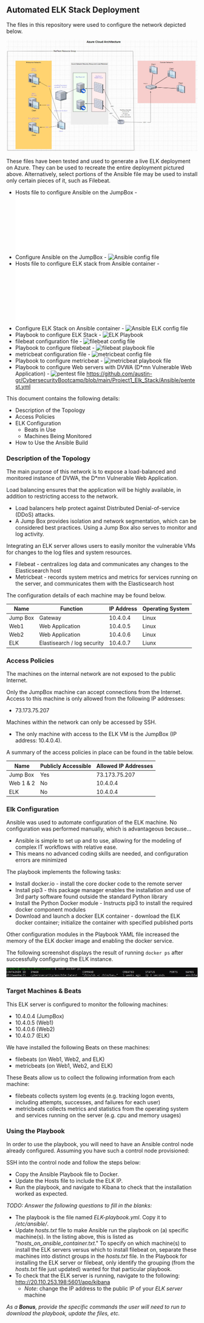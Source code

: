 ## Automated ELK Stack Deployment

The files in this repository were used to configure the network depicted below.

![Network_Diagram_w_ELK-NETWORK.jpg](Diagrams/Network_Diagram_w_ELK-NETWORK.jpg "Network_Diagram")

These files have been tested and used to generate a live ELK deployment on Azure. They can be used to recreate the entire deployment pictured above. Alternatively, select portions of the Ansible file may be used to install only certain pieces of it, such as Filebeat.

  - Hosts file to configure Ansible on the JumpBox - ![Hosts on Jumpbox file](/Ansible/hosts_on_jumpbox.txt "hosts on Jumpbox")
  - Configure Ansible on the JumpBox - ![Ansible config file](/Ansible/ansible_ansible_config.cfg "Ansible Config")
  - Hosts file to configure ELK stack from Ansible container - ![Hosts on Ansible Container file](/Ansible/hosts_on_ansible_container.txt "Hosts on Ansible Container")
  - Configure ELK Stack on Ansible container - ![Ansible ELK config file](/Ansible/ansible_ELKconfig.cfg "Ansible ELK config")
  - Playbook to configure ELK Stack - ![ELK Playbook](/Ansible/ELK-playbook.yml "ELK Playbook")
  - filebeat configuration file - ![filebeat config file](/Ansible/filebeat-config.yml "filebeat config")
  - Playbook to configure filebeat - ![filebeat playbook file](/Ansible/filebeat-playbook.yml "filebeat playbook")
  - metricbeat configuration file - ![metricbeat config file](/Ansible/metricbeat-config.yml "metricbeat config")
  - Playbook to configure metricbeat - ![metricbeat playbook file](/Ansible/metricbeat-playbook.yml "metricbeat playbook")
  - Playbook to configure Web servers with DVWA (D*mn Vulnerable Web Application) - ![pentest file](/Ansible/pentest.yml "pentest file")
  https://github.com/austin-gr/CybersecurityBootcamp/blob/main/Project1_Elk_Stack/Ansible/pentest.yml

This document contains the following details:
- Description of the Topology
- Access Policies
- ELK Configuration
  - Beats in Use
  - Machines Being Monitored
- How to Use the Ansible Build

### Description of the Topology

The main purpose of this network is to expose a load-balanced and monitored instance of DVWA, the D*mn Vulnerable Web Application.

Load balancing ensures that the application will be highly available, in addition to restricting access to the network.
- Load balancers help protect against Distributed Denial-of-service (DDoS) attacks.
- A Jump Box provides isolation and network segmentation, which can be considered best practices. Using a Jump Box also serves to monitor and log activity.

Integrating an ELK server allows users to easily monitor the vulnerable VMs for changes to the log files and system resources.
- Filebeat - centralizes log data and communicates any changes to the Elasticsearch host
- Metricbeat - records system metrics and metrics for services running on the server, and communicates them with the Elasticsearch host

The configuration details of each machine may be found below.

| Name     | Function                    | IP Address | Operating System |
|----------|-----------------------------|------------|------------------|
| Jump Box | Gateway                     | 10.4.0.4   | Linux            |
| Web1     | Web Application             | 10.4.0.5   | Linux            |
| Web2     | Web Application             | 10.4.0.6   | Linux            |
| ELK      | Elastisearch / log security | 10.4.0.7   | Liunx            |

### Access Policies

The machines on the internal network are not exposed to the public Internet. 

Only the JumpBox machine can accept connections from the Internet. Access to this machine is only allowed from the following IP addresses:
- 73.173.75.207

Machines within the network can only be accessed by SSH.
- The only machine with access to the ELK VM is the JumpBox (IP address: 10.4.0.4).

A summary of the access policies in place can be found in the table below.

| Name      | Publicly Accessible | Allowed IP Addresses |
|-----------|---------------------|----------------------|
| Jump Box  | Yes                 | 73.173.75.207        |
| Web 1 & 2 | No                  | 10.4.0.4             |
| ELK       | No                  | 10.4.0.4             |

### Elk Configuration

Ansible was used to automate configuration of the ELK machine. No configuration was performed manually, which is advantageous because...
- Ansible is simple to set up and to use, allowing for the modeling of complex IT workflows with relative ease.
- This means no advanced coding skills are needed, and configuration errors are minimized

The playbook implements the following tasks:
- Install docker.io - install the core docker code to the remote server
- Install pip3 - this package manager enables the installation and use of 3rd party software found outside the standard Python library
- Install the Python Docker module - Instructs pip3 to install the required docker component modules
- Download and launch a docker ELK container - download the ELK docker container; initialize the container with specified published ports

Other configuration modules in the Playbook YAML file increased the memory of the ELK docker image and enabling the docker service.

The following screenshot displays the result of running `docker ps` after successfully configuring the ELK instance.

![docker_ps_output.jpg](Images/docker_ps_output.jpg "Docker Output")

### Target Machines & Beats
This ELK server is configured to monitor the following machines:
- 10.4.0.4 (JumpBox)
- 10.4.0.5 (Web1)
- 10.4.0.6 (Web2)
- 10.4.0.7 (ELK)

We have installed the following Beats on these machines:
- filebeats (on Web1, Web2, and ELK)
- metricbeats (on Web1, Web2, and ELK)

These Beats allow us to collect the following information from each machine:
- filebeats collects system log events (e.g. tracking logon events, including attempts, successes, and failures for each user)
- metricbeats collects metrics and statistics from the operating system and services running on the server (e.g. cpu and memory usages)

### Using the Playbook
In order to use the playbook, you will need to have an Ansible control node already configured. Assuming you have such a control node provisioned: 

SSH into the control node and follow the steps below:
- Copy the Ansible Playbook file to Docker.
- Update the Hosts file to include the ELK IP.
- Run the playbook, and navigate to Kibana to check that the installation worked as expected.

_TODO: Answer the following questions to fill in the blanks:_
- The playbook is the file named *ELK-playbook.yml*. Copy it to */etc/ansible/*.
- Update *hosts.txt* file to make Ansible run the playbook on (a) specific machine(s). In the listing above, this is listed as "*hosts_on_ansible_container.txt*." To specify on which machine(s) to install the ELK servers versus which to install filebeat on, separate these machines into distinct groups in the *hosts.txt* file. In the Playbook for installing the ELK server or filebeat, only identify the grouping (from the *hosts.txt* file just updated) wanted for that particular playbook.
- To check that the ELK server is running, navigate to the following: http://20.110.253.198:5601/app/kibana
   - *Note*: change the IP address to the public IP of your *ELK server* machine

_As a **Bonus**, provide the specific commands the user will need to run to download the playbook, update the files, etc._

